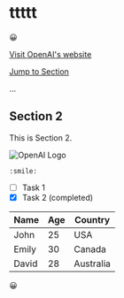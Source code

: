 # ttttt

:grinning:	



[Visit OpenAI's website](https://openai.com)

[Jump to Section](#section-2)

...

## Section 2
<a name="section-2"></a>
This is Section 2.


![OpenAI Logo](https://placekitten.com/400/400)

`:smile:`

- [ ] Task 1
- [x] Task 2 (completed)

| Name   | Age | Country    |
| ------ | --- | ---------- |
| John   | 25  | USA        |
| Emily  | 30  | Canada     |
| David  | 28  | Australia  |

:grinning:	
